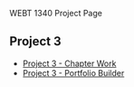 WEBT 1340 Project Page

<h2>Project 3</h2>
<ul>
    <li><a href="project3/stationery.ai">Project 3 - Chapter Work</a></li>
     <li><a href="project3/cafe-logo.ai">Project 3 - Portfolio Builder</a></li>
    </ul>